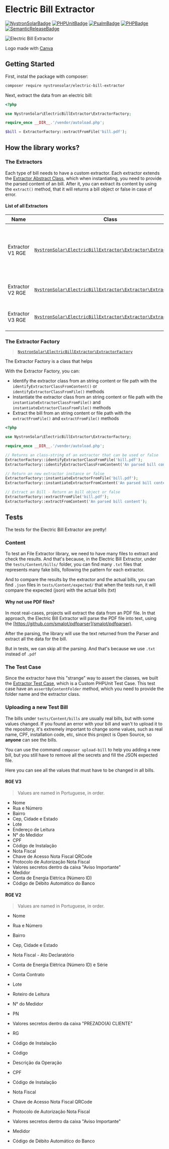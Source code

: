 # Electric Bill Extractor

[![NystronSolarBadge](https://img.shields.io/badge/⚡%20Powered%20By-Nystron%20Solar-yellow?style=for-the-badge)](https://github.com/NystronSolar)
[![PHPUnitBadge](https://img.shields.io/badge/✓%20PHPUnit-Tests-blue?style=for-the-badge)](https://phpunit.de/)
[![PsalmBadge](https://img.shields.io/badge/📌%20Psalm-Static%20Analysis-red?style=for-the-badge)](https://psalm.dev/)
[![PHPBadge](https://img.shields.io/badge/🐘%20PHP-8.2-red?style=for-the-badge)](https://psalm.dev/)
[![SemanticReleaseBadge](https://img.shields.io/badge/semantic--release-angular-e10079?logo=semantic-release&style=for-the-badge)](https://github.com/semantic-release/semantic-release)

![Electric Bill Extractor](https://github.com/NystronSolar/ElectricBillExtractor/assets/71853418/1b7a1590-c2ec-4e01-9a04-f96171a05350)

Logo made with [Canva](https://canva.com)

## Getting Started

First, instal the package with composer:

```bash
composer require nystronsolar/electric-bill-extractor
```

Next, extract the data from an electric bill:

```php
<?php

use NystronSolar\ElectricBillExtractor\ExtractorFactory;

require_once __DIR__.'/vendor/autoload.php';

$bill = ExtractorFactory::extractFromFile('bill.pdf');
```

## How the library works?

### The Extractors

Each type of bill needs to have a custom extractor. Each extractor extends the [Extractor Abstract Class](src/Extractor.php), which when instantiating, you need to provide the parsed content of an bill. After it, you can extract its content by using the `extract()` method, that it will returns a bill object or false in case of error.

#### List of all Extractors

| Name             | Class                                                                                             | Example                                                                                               |
|------------------|---------------------------------------------------------------------------------------------------|-------------------------------------------------------------------------------------------------------|
| Extractor V1 RGE | [`NystronSolar\ElectricBillExtractor\Extractor\ExtractorV1RGE`](src/Extractor/ExtractorV1RGE.php) | Example not found from Official RGE Website. Sorry `:[`                                               |
| Extractor V2 RGE | [`NystronSolar\ElectricBillExtractor\Extractor\ExtractorV2RGE`](src/Extractor/ExtractorV2RGE.php) | [From Official RGE Website](https://www.rge-rs.com.br/sites/rge-rs/files/2022-05/conta-rge.png)       |
| Extractor V3 RGE | [`NystronSolar\ElectricBillExtractor\Extractor\ExtractorV3RGE`](src/Extractor/ExtractorV3RGE.php) | [From Official RGE Website](https://www.rge-rs.com.br/sites/rge-rs/files/2022-04/novaconta-rge_0.png) |

### The Extractor Factory

> [`NystronSolar\ElectricBillExtractor\ExtractorFactory`](src/ExtractorFactory.php)

The Extractor Factory is a class that helps

With the Extractor Factory, you can:

- Identify the extractor class from an string content or file path with the `identifyExtractorClassFromContent()` or `identifyExtractorClassFromFile()` methods
- Instantiate the extractor class from an string content or file path with the `instantiateExtractorClassFromFile()` and `instantiateExtractorClassFromFile()` methods
- Extract the bill from an string content or file path with the `extractFromFile()` and `extractFromFile()` methods

```php
<?php

use NystronSolar\ElectricBillExtractor\ExtractorFactory;

require_once __DIR__.'/vendor/autoload.php';

// Returns an class-string of an extractor that can be used or false
ExtractorFactory::identifyExtractorClassFromFile('bill.pdf');
ExtractorFactory::identifyExtractorClassFromContent('An parsed bill content');

// Return an new extractor instance or false
ExtractorFactory::instantiateExtractorFromFile('bill.pdf');
ExtractorFactory::instantiateExtractorFromContent('An parsed bill content');

// Extract an Bill - Return an bill object or false
ExtractorFactory::extractFromFile('bill.pdf');
ExtractorFactory::extractFromContent('An parsed bill content');
```

## Tests

The tests for the Electric Bill Extractor are pretty!

### Content

To test an File Extractor library, we need to have many files to extract and check the results. And that's because, in the Electric Bill Extractor, under the `tests/Content/bills/` folder, you can find many `.txt` files that represents many fake bills, following the pattern for each extractor.

And to compare the results by the extractor and the actual bills, you can find `.json` files in `tests/Content/expected/` that when the tests run, it will compare the expected (json) with the actual bills (txt)

#### Why not use PDF files?

In most real-cases, projects will extract the data from an PDF file. In that approach, the Electric Bill Extractor will parse the PDF file into text, using the [https://github.com/smalot/pdfparser](smalot/pdfparser).

After the parsing, the library will use the text returned from the Parser and extract all the data for the bill.

But in tests, we can skip all the parsing. And that's because we use `.txt` instead of `.pdf`

### The Test Case

Since the extractor have this "strange" way to assert the classes, we built the [Extractor Test Case](tests/TestCase/ExtractorTestCase.php), which is a Custom PHPUnit Test Case. This test case have an `assertByContentFolder` method, which you need to provide the folder name and the extractor class.

### Uploading a new Test Bill

The bills under `tests/Content/bills` are usually real bills, but with some values changed. If you found an error with your bill and wan't to upload it to the repository, it's extremely important to change some values, such as real name, CPF, installation code, etc, since this project is Open Source, so **anyone** can see the bills.

You can use the command `composer upload-bill` to help you adding a new bill, but you still have to remove all the secrets and fill the JSON expected file.

Here you can see all the values that must have to be changed in all bills.

#### RGE V3

> Values are named in Portuguese, in order.

- Nome
- Rua e Número
- Bairro
- Cep, Cidade e Estado
- Lote
- Endereço de Leitura
- N° do Medidor
- CPF
- Código de Instalação
- Nota Fiscal
- Chave de Acesso Nota Fiscal QRCode
- Protocolo de Autorização Nota Fiscal
- Valores secretos dentro da caixa "Aviso Importante"
- Medidor
- Conta de Energia Elétrica (Número ID)
- Código de Débito Automático do Banco

#### RGE V2

> Values are named in Portuguese, in order.

- Nome
- Rua e Número
- Bairro
- Cep, Cidade e Estado
- Nota Fiscal - Ato Declaratório
- Conta de Energia Elétrica (Número ID) e Série
- Conta Contrato
- Lote
- Roteiro de Leitura
- N° do Medidor
- PN
- Valores secretos dentro da caixa "PREZADO(A) CLIENTE"
- RG
- Código de Instalação
- Código
- Descrição da Operação

- CPF
- Código de Instalação
- Nota Fiscal
- Chave de Acesso Nota Fiscal QRCode
- Protocolo de Autorização Nota Fiscal
- Valores secretos dentro da caixa "Aviso Importante"
- Medidor
- Código de Débito Automático do Banco
